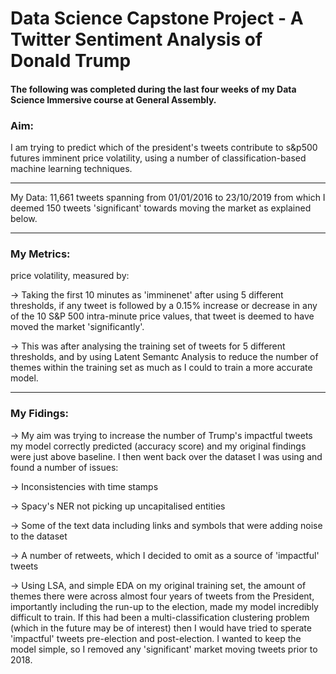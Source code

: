 # Data Science Capstone Project - A Twitter Sentiment Analysis of Donald Trump

#### The following was completed during the last four weeks of my Data Science Immersive course at General Assembly.

### Aim:
   
I am trying to predict which of the president's tweets contribute to s&p500 futures imminent price volatility, using a number of classification-based machine learning techniques.

---

My Data:
   11,661 tweets spanning from 01/01/2016 to 23/10/2019 from which I deemed 150 tweets 'significant' towards moving the market as explained below.
 
 ---
 
### My Metrics:
   
price volatility, measured by:
   
   -> Taking the first 10 minutes as 'imminenet' after using 5 different thresholds, if any tweet is followed by a 0.15% increase or decrease in any of the 10 S&P 500 intra-minute price values, that tweet is deemed to have moved the market 'significantly'.
       
   -> This was after analysing the training set of tweets for 5 different thresholds, and by using Latent Semantc Analysis to reduce the number of themes within the training set as much as I could to train a more accurate model.
   
---        
 
### My Fidings:
   
   -> My aim was trying to increase the number of Trump's impactful tweets my model correctly predicted (accuracy score) and         my original findings were just above baseline. I then went back over the dataset I was using and found a number of             issues:
         
   -> Inconsistencies with time stamps 
   
   -> Spacy's NER not picking up uncapitalised entities
   
   -> Some of the text data including links and symbols that were adding noise to the dataset
   
   -> A number of retweets, which I decided to omit as a source of 'impactful' tweets
   
   -> Using LSA, and simple EDA on my original training set, the amount of themes there were across almost four years                of tweets from the President, importantly including the run-up to the election, made my model incredibly                      difficult to train. If this had been a multi-classification clustering problem (which in the future may be of                  interest) then I would have tried to sperate 'impactful' tweets pre-election and post-election. I wanted to                    keep the model simple, so I removed any 'significant' market moving tweets prior to 2018.

